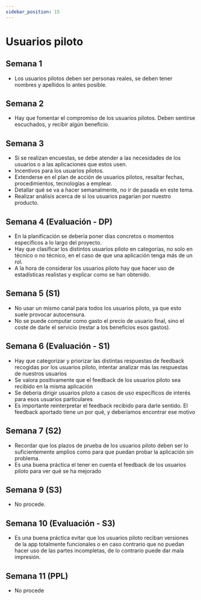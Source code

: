 ```yaml
---
sidebar_position: 15
---
```


# Usuarios piloto

## Semana 1

- Los usuarios pilotos deben ser personas reales, se deben tener nombres y apellidos lo antes posible.

## Semana 2

- Hay que fomentar el compromiso de los usuarios pilotos. Deben sentirse escuchados, y recibir algún beneficio.

## Semana 3

- Si se realizan encuestas, se debe atender a las necesidades de los usuarios o a las aplicaciones que estos usen.
- Incentivos para los usuarios pilotos.
- Extenderse en el plan de acción de usuarios pilotos, resaltar fechas, procedimientos, tecnologías a emplear.
- Detallar qué se va a hacer semanalmente, no ir de pasada en este tema.
- Realizar análisis acerca de si los usuarios pagarían por nuestro producto.

## Semana 4 (Evaluación - DP)

- En la planificación se debería poner días concretos o momentos específicos a lo largo del proyecto.
- Hay que clasificar los distintos usuarios piloto en categorías, no solo en técnico o no técnico, en el caso de que una aplicación tenga más de un rol.
- A la hora de considerar los usuarios piloto hay que hacer uso de estadísticas realistas y explicar como se han obtenido.

## Semana 5 (S1)

- No usar un mismo canal para todos los usuarios piloto, ya que esto suele provocar autocensura.
- No se puede computar como gasto el precio de usuario final, sino el coste de darle el servicio (restar a los beneficios esos gastos).

## Semana 6 (Evaluación - S1)

- Hay que categorizar y priorizar las distintas respuestas de feedback recogidas por los usuarios piloto, intentar analizar más las respuestas de nuestros usuarios
- Se valora positivamente que el feedback de los usuarios piloto sea recibido en la misma aplicación
- Se debería dirigir usuarios piloto a casos de uso específicos de interés para esos usuarios particulares
- Es importante reinterpretar el feedback recibido para darle sentido. El feedback aportado tiene un por qué, y deberíamos encontrar ese motivo

## Semana 7 (S2)

- Recordar que los plazos de prueba de los usuarios piloto deben ser lo suficientemente amplios como para que puedan probar la aplicación sin problema.
- Es una buena práctica el tener en cuenta el feedback de los usuarios piloto para ver qué se ha mejorado

## Semana 9 (S3) 

- No procede.

## Semana 10 (Evaluación - S3)

- Es una buena práctica evitar que los usuarios piloto reciban versiones de la app totalmente funcionales o en caso contrario que no puedan hacer uso de las partes incompletas, de lo contrario puede dar mala impresión.

## Semana 11 (PPL)

- No procede
